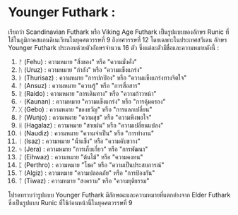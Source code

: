 # Younger Futhark :
เรียกว่า Scandinavian Futhark หรือ Viking Age Futhark เป็นรูปแบบของอักษร Runic ที่ใช้ในภูมิภาคสแกนดิเนเวียนในยุคศตวรรษที่ 9 ถึงทศวรรษที่ 12 โดยเฉพาะในประเทศสวีเดน 
อักษร Younger Futhark ประกอบด้วยตัวอักษรจำนวน 16 ตัว ซึ่งแต่ละตัวมีชื่อและความหมายดังนี้ :

1. ᚠ (Fehu) : ความหมาย "สิ่งของ" หรือ "ความมั่งคั่ง"
2. ᚢ (Uruz) : ความหมาย "กำลัง" หรือ "ความแข็งแกร่ง"
3. ᚦ (Thurisaz) : ความหมาย "การปกป้อง" หรือ "ความแข็งแกร่งทางจิตใจ"
4. ᚨ (Ansuz) : ความหมาย "ความรู้" หรือ "การสื่อสาร"
5. ᚱ (Raido) : ความหมาย "การเดินทาง" หรือ "ความก้าวหน้า"
6. ᚲ (Kaunan) : ความหมาย "ความแข็งแกร่ง" หรือ "การคุ้มครอง"
7. ᚷ (Gebo) : ความหมาย "ของขวัญ" หรือ "การแลกเปลี่ยน"
8. ᚹ (Wunjo) : ความหมาย "ความสุข" หรือ "ความพึงพอใจ"
9. ᚺ (Hagalaz) : ความหมาย "สายฝน" หรือ "ความเปลี่ยนแปลง"
10. ᚾ (Naudiz) : ความหมาย "ความจำเป็น" หรือ "การทำงาน"
11. ᛁ (Isaz) : ความหมาย "น้ำแข็ง" หรือ "ความคับขวาง"
12. ᛃ (Jera) : ความหมาย "การเก็บเกี่ยว" หรือ "การพัฒนา"
13. ᛇ (Eihwaz) : ความหมาย "ต้นไม้" หรือ "ความคงทน"
14. ᛈ (Perthro) : ความหมาย "โชค" หรือ "ความเป็นประสบการณ์"
15. ᛉ (Algiz) : ความหมาย "ความปลอดภัย" หรือ "การป้องกัน"
16. ᛏ (Tiwaz) : ความหมาย "สงคราม" หรือ "ความยุติธรรม"

โปรดทราบว่ารูปแบบ Younger Futhark มีลักษณะและความหมายที่แตกต่างจาก Elder Futhark ซึ่งเป็นรูปแบบ Runic ที่ใช้ก่อนหน้านี้ในยุคศตวรรษที่ 9
